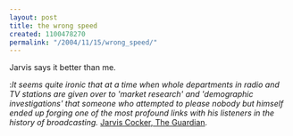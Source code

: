 ```yaml
---
layout: post
title: the wrong speed
created: 1100478270
permalink: "/2004/11/15/wrong_speed/"
---
```

Jarvis says it better than me.

:_It seems quite ironic that at a time when whole departments in radio and TV stations are given over to 'market research' and 'demographic investigations' that someone who attempted to please nobody but himself ended up forging one of the most profound links with his listeners in the history of broadcasting._ [Jarvis Cocker, The Guardian](http://www.guardian.co.uk/arts/features/story/0,11710,1351094,00.html).
<!--break-->
